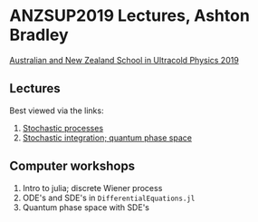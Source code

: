 # ANZSUP2019 Lectures, Ashton Bradley
[Australian and New Zealand School in Ultracold Physics 2019](https://www.otago.ac.nz/dodd-walls/events/anzsup/index.html)

## Lectures 
Best viewed via the links:
1. [Stochastic processes](https://nbviewer.jupyter.org/github/AshtonSBradley/ANZSUP19_Stochastic/blob/master/Lecture%201.ipynb?flush_cache=true)
2. [Stochastic integration; quantum phase space](https://nbviewer.jupyter.org/github/AshtonSBradley/ANZSUP19_Stochastic/blob/master/Lecture%202.ipynb?flush_cache=true)

## Computer workshops 

1. Intro to julia; discrete Wiener process 
2. ODE's and SDE's in `DifferentialEquations.jl`
3. Quantum phase space with SDE's

